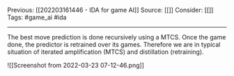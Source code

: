 Previous: [[202203161446 - IDA for game AI]]
Source: [[]]
Consider: [[]]
Tags: #game_ai #ida 
______________

The best move prediction is done recursively using a MTCS. Once the game done, the predictor is retrained over its games. Therefore we are in typical situation of iterated amplification (MTCS) and distillation (retraining).

![[Screenshot from 2022-03-23 07-12-46.png]]